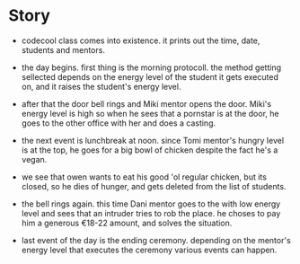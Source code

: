 # Story

* codecool class comes into existence. it prints out the time, date, students and mentors.

* the day begins. first thing is the morning protocoll. the method getting sellected depends on the energy level of the student it gets executed on, and it raises the student's energy level.

* after that the door bell rings and Miki mentor opens the door. Miki's energy level is high so when he sees that a pornstar is at the door, he goes to the other office with her and does a casting.

* the next event is lunchbreak at noon. since Tomi mentor's hungry level is at the top, he goes for a big bowl of chicken despite the fact he's a vegan.

* we see that owen wants to eat his good 'ol regular chicken, but its closed, so he dies of hunger, and gets deleted from the list of students.

* the bell rings again. this time Dani mentor goes to the with low energy level and sees that an intruder tries to rob the place. he choses to pay him a generous €18-22 amount, and solves the situation.

* last event of the day is the ending ceremony. depending on the mentor's energy level that executes the ceremony various events can happen.
